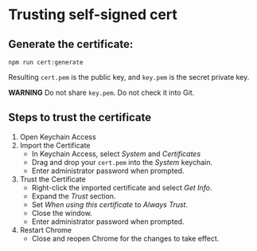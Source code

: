 # Trusting self-signed cert

## Generate the certificate:

```
npm run cert:generate
```

Resulting `cert.pem` is the public key, and `key.pem` is the secret private key.

**WARNING** Do not share `key.pem`. Do not check it into Git.

## Steps to trust the certificate

1. Open Keychain Access
2. Import the Certificate
   - In Keychain Access, select _System_ and _Certificates_
   - Drag and drop your `cert.pem` into the _System_ keychain.
   - Enter administrator password when prompted.
3. Trust the Certificate
   - Right-click the imported certificate and select _Get Info_.
   - Expand the _Trust_ section.
   - Set _When using this certificate_ to _Always Trust_.
   - Close the window.
   - Enter administrator password when prompted.
4. Restart Chrome
   - Close and reopen Chrome for the changes to take effect.
